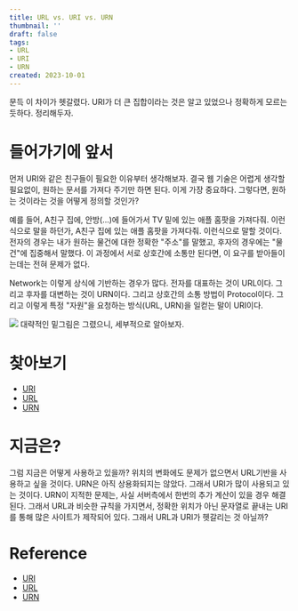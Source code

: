 ```yaml
---
title: URL vs. URI vs. URN
thumbnail: ''
draft: false
tags:
- URL
- URI
- URN
created: 2023-10-01
---
```


문득 이 차이가 헷갈렸다. URI가 더 큰 집합이라는 것은 알고 있었으나 정확하게 모르는 듯하다. 정리해두자.

# 들어가기에 앞서

먼저 URI와 같은 친구들이 필요한 이유부터 생각해보자. 결국 웹 기술은 어렵게 생각할 필요없이, 원하는 문서를 가져다 주기만 하면 된다. 이게 가장 중요하다. 그렇다면, 원하는 것이라는 것을 어떻게 정의할 것인가? 

예를 들어, A친구 집에, 안방(...)에 들어가서 TV 밑에 있는 애플 홈팟을 가져다줘. 이런식으로 말을 하던가, A친구 집에 있는 애플 홈팟을 가져다줘. 이런식으로 말할 것이다. 전자의 경우는 내가 원하는 물건에 대한 정확한 "주소"를 말했고, 후자의 경우에는 "물건"에 집중해서 말했다. 이 과정에서 서로 상호간에 소통만 된다면, 이 요구를 받아들이는데는 전혀 문제가 없다.

Network는 이렇게 상식에 기반하는 경우가 많다. 전자를 대표하는 것이 URL이다. 그리고 후자를 대변하는 것이 URN이다. 그리고 상호간의 소통 방법이 Protocol이다. 그리고 이렇게 특정 "자원"을 요청하는 방식(URL, URN)을 일컫는 말이 URI이다. 

![](TechTalks_11_URL_URI_0.png)
대략적인 밑그림은 그렸으니, 세부적으로 알아보자.

# 찾아보기

* [URI](URI)
* [URL](URL.md)
* [URN](URN)

# 지금은?

그럼 지금은 어떻게 사용하고 있을까? 위치의 변화에도 문제가 없으면서 URL기반을 사용하고 싶을 것이다. URN은 아직 상용화되지는 않았다. 그래서 URI가 많이 사용되고 있는 것이다. URN이 지적한 문제는, 사실 서버측에서 한번의 추가 계산이 있을 경우 해결된다. 그래서 URL과 비슷한 규칙을 가지면서, 정확한 위치가 아닌 문자열로 끝내는 URI를 통해 많은 사이트가 제작되어 있다. 그래서 URL과 URI가 헷갈리는 것 아닐까?

# Reference

* [URI](https://ko.wikipedia.org/wiki/%ED%86%B5%ED%95%A9_%EC%9E%90%EC%9B%90_%EC%8B%9D%EB%B3%84%EC%9E%90)
* [URL](https://ko.wikipedia.org/wiki/URL)
* [URN](https://ko.wikipedia.org/wiki/URN)
